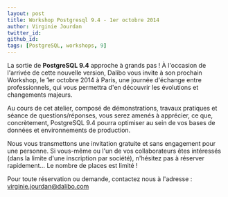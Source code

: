 ```yaml
---
layout: post
title: Workshop Postgresql 9.4 - 1er octobre 2014
author: Virginie Jourdan
twitter_id: 
github_id: 
tags: [PostgreSQL, workshops, 9]
---
```


La sortie de **PostgreSQL 9.4** approche à grands pas ! À l'occasion de l'arrivée de cette nouvelle version, Dalibo vous invite à son prochain Workshop, le 1er octobre 2014 à Paris, une journée d'échange entre professionnels, qui vous permettra d'en découvrir les évolutions et changements majeurs.




<!--MORE-->

Au cours de cet atelier, composé de démonstrations, travaux pratiques et séance de questions/réponses, vous serez amenés à apprécier, ce que, concrètement, PostgreSQL 9.4 pourra optimiser au sein de vos bases de données et environnements de production.

Nous vous transmettons une invitation gratuite et sans engagement pour une personne. Si vous-même ou l'un de vos collaborateurs êtes intéressés (dans la limite d'une inscription par société), n'hésitez pas à réserver rapidement… Le nombre de places est limité !

Pour toute réservation ou demande, contactez nous à l'adresse : virginie.jourdan@dalibo.com



